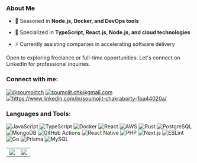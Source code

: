 ### About Me

- 🌱 Seasoned in **Node.js, Docker, and DevOps tools**

- 💬 Specialized in **TypeScript, React.js, Node.js, and cloud technologies**

- ⚡ Currently assisting companies in accelerating software delivery

Open to exploring freelance or full-time opportunities. Let's connect on LinkedIn for professional inquiries.

<h3 align="left">Connect with me:</h3>
<p align="left">
  <a href="https://twitter.com/@soumojitch" target="blank"><img src="https://img.shields.io/badge/Twitter-1DA1F2?style=for-the-badge&logo=twitter&logoColor=white" alt="@soumojitch"></a>
  <a href="mailto:soumojit.chk@gmail.com" target="blank"><img src="https://img.shields.io/badge/Gmail-D14836?style=for-the-badge&logo=gmail&logoColor=white" alt="soumojit.chk@gmail.com"></a>
  <a href="https://linkedin.com/in/https://www.linkedin.com/in/soumojit-chakraborty-1ba44020a/" target="blank"><img src="https://img.shields.io/badge/LinkedIn-0077B5?style=for-the-badge&logo=linkedin&logoColor=white" alt="https://www.linkedin.com/in/soumojit-chakraborty-1ba44020a/"></a>
</p>

<h3 align="left">Languages and Tools:</h3>

![JavaScript](https://img.shields.io/badge/JavaScript-%23323330.svg?style=for-the-badge&logo=javascript&logoColor=%23F7DF1E)
![TypeScript](https://img.shields.io/badge/TypeScript-007ACC?style=for-the-badge&logo=typescript&logoColor=white)
![Docker](https://img.shields.io/badge/Docker-2496ED?style=for-the-badge&logo=docker&logoColor=white)
![React](https://img.shields.io/badge/React-%2320232a.svg?style=for-the-badge&logo=react&logoColor=%2361DAFB)
![AWS](https://img.shields.io/badge/AWS-232F3E?style=for-the-badge&logo=amazon-aws&logoColor=white)
![Rust](https://img.shields.io/badge/Rust-000000?style=for-the-badge&logo=rust&logoColor=white)
![PostgreSQL](https://img.shields.io/badge/PostgreSQL-336791?style=for-the-badge&logo=postgresql&logoColor=white)
![MongoDB](https://img.shields.io/badge/MongoDB-47A248?style=for-the-badge&logo=mongodb&logoColor=white)
![GitHub Actions](https://img.shields.io/badge/GitHub_Actions-2088FF?style=for-the-badge&logo=github-actions&logoColor=white)
![React Native](https://img.shields.io/badge/React_Native-%2320232a.svg?style=for-the-badge&logo=react&logoColor=%2361DAFB)
![PHP](https://img.shields.io/badge/PHP-777BB4?style=for-the-badge&logo=php&logoColor=white)
![Next.js](https://img.shields.io/badge/Next.js-000000?style=for-the-badge&logo=next.js&logoColor=white)
![ESLint](https://img.shields.io/badge/ESLint-4B32C3?style=for-the-badge&logo=eslint&logoColor=white)
![Go](https://img.shields.io/badge/Go-00ADD8?style=for-the-badge&logo=go&logoColor=white)
![Prisma](https://img.shields.io/badge/Prisma-2D3748?style=for-the-badge&logo=prisma&logoColor=white)
![MySQL](https://img.shields.io/badge/MySQL-4479A1?style=for-the-badge&logo=mysql&logoColor=white)



<table>
<tr>
<td>
<img src="https://github-readme-stats.vercel.app/api?username=SOUMOJIT-CHAKRABORTY&include_all_commits=true&count_private=true&show_icons=true&line_height=20&theme=aura"/>
<td><img src="https://github-readme-stats.vercel.app/api/top-langs?username=SOUMOJIT-CHAKRABORTY&show_icons=true&locale=en&layout=compact&theme=aura"/>
</td>
</tr> 
</table>
<!-- <p align="center">
<img align="center" src="http://github-readme-streak-stats.herokuapp.com/?user=SOUMOJIT-CHAKRABORTY&theme=aura"/>
</p> -->
